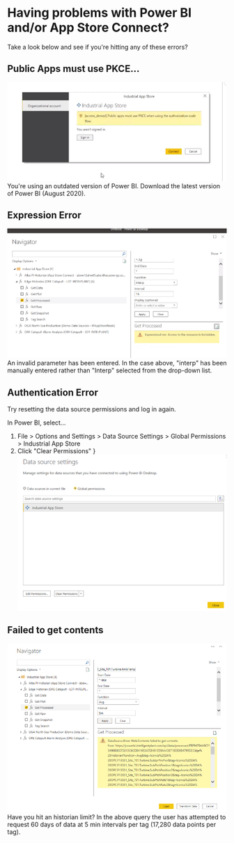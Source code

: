 # Having problems with Power BI and/or App Store Connect?

Take a look below and see if you're hitting any of these errors?

## Public Apps must use PKCE...
![](images/ConnErr01.png)
You're using an outdated version of Power BI. Download the latest version of Power BI (August 2020).

## Expression Error
![](images/ConnErr02.png)
An invalid parameter has been entered. In the case above, "interp" has been manually entered rather than "Interp" selected from the drop-down list.

## Authentication Error
Try resetting the data source permissions and log in again.

In Power BI, select...

 1. File > Options and Settings > Data Source Settings > Global Permissions > Industrial App Store
 2. Click "Clear Permissions"
}
![](images/ConnErr03.png)

## Failed to get contents
![](images/ConnErr04.png)
Have you hit an historian limit? In the above query the user has attempted to request 60 days of data at 5 min intervals per tag (17,280 data points per tag).

